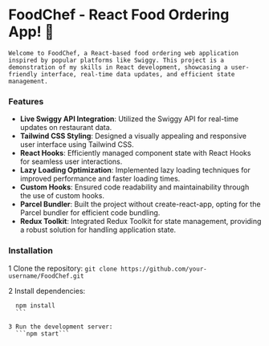 # FoodChef - React Food Ordering App! 🚀

    Welcome to FoodChef, a React-based food ordering web application inspired by popular platforms like Swiggy. This project is a demonstration of my skills in React development, showcasing a user-friendly interface, real-time data updates, and efficient state management.

### Features 

- **Live Swiggy API Integration**: Utilized the Swiggy API for real-time updates on restaurant data.
- **Tailwind CSS Styling**: Designed a visually appealing and responsive user interface using Tailwind CSS.
- **React Hooks**: Efficiently managed component state with React Hooks for seamless user interactions.
- **Lazy Loading Optimization**: Implemented lazy loading techniques for improved performance and faster loading times.
- **Custom Hooks**: Ensured code readability and maintainability through the use of custom hooks.
- **Parcel Bundler**: Built the project without create-react-app, opting for the Parcel bundler for efficient code bundling.
- **Redux Toolkit**: Integrated Redux Toolkit for state management, providing a robust solution for handling application state.

### Installation 

1 Clone the repository:
  ```git clone https://github.com/your-username/FoodChef.git```

2 Install dependencies:
  ```cd FoodChef
    npm install
    ```

3 Run the development server:
    ```npm start```
